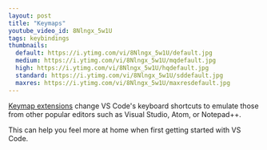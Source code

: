 ```yaml
---
layout: post
title: "Keymaps"
youtube_video_id: 8Nlngx_5w1U
tags: keybindings
thumbnails:
  default: https://i.ytimg.com/vi/8Nlngx_5w1U/default.jpg
  medium: https://i.ytimg.com/vi/8Nlngx_5w1U/mqdefault.jpg
  high: https://i.ytimg.com/vi/8Nlngx_5w1U/hqdefault.jpg
  standard: https://i.ytimg.com/vi/8Nlngx_5w1U/sddefault.jpg
  maxres: https://i.ytimg.com/vi/8Nlngx_5w1U/maxresdefault.jpg
---
```


[Keymap extensions](https://marketplace.visualstudio.com/search?target=VSCode&category=Keymaps&sortBy=Relevance) change VS Code's keyboard shortcuts to emulate those from other popular editors such as Visual Studio, Atom, or Notepad++. 

This can help you feel more at home when first getting started with VS Code.
